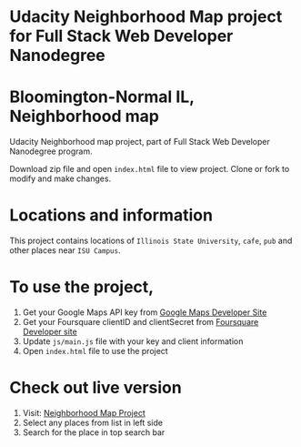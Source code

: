 # Udacity Neighborhood Map project for Full Stack Web Developer Nanodegree

# Bloomington-Normal IL, Neighborhood map

Udacity Neighborhood map project, part of Full Stack Web Developer Nanodegree program.

Download zip file and open `index.html` file to view project. Clone or fork to modify and make changes.

# Locations and information

This project contains locations of `Illinois State University`, `cafe`, `pub` and other places near `ISU Campus`.

# To use the project,

1) Get your Google Maps API key from [Google Maps Developer Site](https://developers.google.com/maps/documentation/javascript/tutorial)
2) Get your Foursquare clientID and clientSecret from [Foursquare Developer site](https://developer.foursquare.com/overview/auth)
3) Update `js/main.js` file with your key and client information
4) Open `index.html` file to use the project


# Check out live version

1. Visit: [Neighborhood Map Project](https://viralj.github.io/neighborhoodmap/) 
2. Select any places from list in left side 
3. Search for the place in top search bar